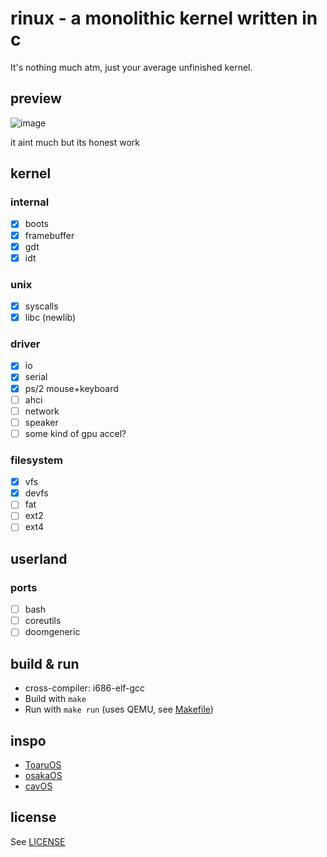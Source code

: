 # rinux - a monolithic kernel written in c
It's nothing much atm, just your average unfinished kernel.

## preview
![image](https://github.com/user-attachments/assets/6932ecb6-fc45-4c1d-a512-51dbab5564b6)

it aint much but its honest work

## kernel
### internal
- [x] boots
- [x] framebuffer
- [x] gdt
- [x] idt

### unix
- [x] syscalls
- [x] libc (newlib)

### driver
- [x] io
- [x] serial
- [x] ps/2 mouse+keyboard 
- [ ] ahci
- [ ] network
- [ ] speaker
- [ ] some kind of gpu accel?

### filesystem
- [x] vfs
- [x] devfs
- [ ] fat
- [ ] ext2
- [ ] ext4

## userland
### ports
- [ ] bash
- [ ] coreutils
- [ ] doomgeneric

## build & run

- cross-compiler: i686-elf-gcc
- Build with `make`
- Run with `make run` (uses QEMU, see [Makefile](Makefile))

## inspo

- [ToaruOS](https://github.com/klange/toaruos)
- [osakaOS](https://github.com/pac-ac/osakaOS)
- [cavOS](https://github.com/malwarepad/cavOS)

## license

See [LICENSE](LICENSE)
